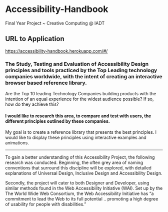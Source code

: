 # Accessibility-Handbook
Final Year Project ~ Creative Computing @ IADT

## URL to Application

https://accessibility-handbook.herokuapp.com/#/

### The Study, Testing and Evaluation of Accessibility Design principles and tools practiced by the Top  Leading technology companies worldwide, with the intent of creating an interactive browser based reference library.

Are the Top 10 leading Technology Companies building products  with the intention of an equal experience for the widest audience possible? If so, how do they achieve this?

#### I would like to research this area, to compare and test with users, the different principles outlined by these companies.

My goal is to create a reference library that presents the best principles. I would like to display these principles using interactive examples and animations.

------

To gain a better understanding of this Accessibility Project, the following research was conducted. Beginning, the often grey area of naming conventions that surround this discipline will be explored, with detailed explanations of Universal Design, Inclusive Design and Accessibility Design.


Secondly, the project will cater to both Designer and Developer, using similar methods found in the Web Accessibility Initiative (WAI).
Set up by the The World Wide Web Consortium, the Web Accessibility Initiative has “a commitment to lead the Web to its full potential .. promoting a high degree of usability for people with disabilities.” 

